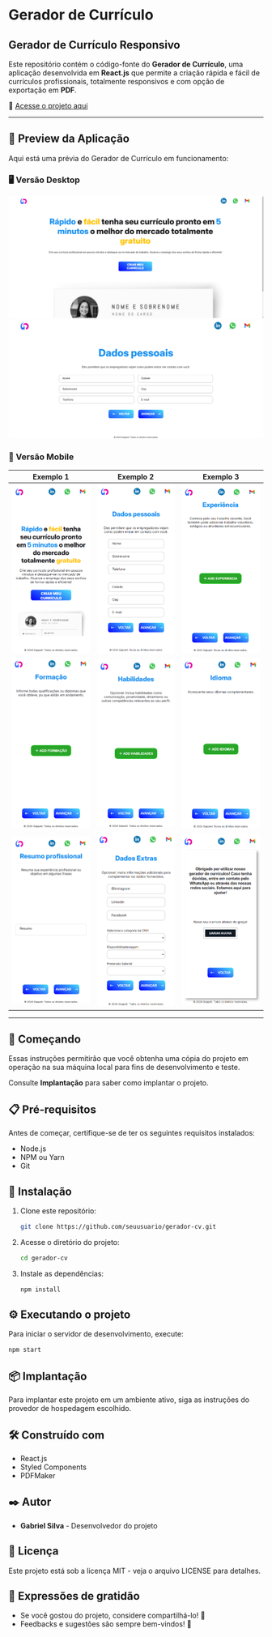 # Gerador de Currículo

## Gerador de Currículo Responsivo

Este repositório contém o código-fonte do **Gerador de Currículo**, uma aplicação desenvolvida em **React.js** que permite a criação rápida e fácil de currículos profissionais, totalmente responsivos e com opção de exportação em **PDF**.

🔗 [Acesse o projeto aqui](https://ghabriel-silva.github.io/gerador-cv/)

---

## 📸 Preview da Aplicação
Aqui está uma prévia do Gerador de Currículo em funcionamento:

### 🖥️ Versão Desktop

![Exemplo Desktop 1](src/assets/img-pc1.png)
![Exemplo Desktop 2](src/assets/img-pc2.png)

### 📱 Versão Mobile

| Exemplo 1 | Exemplo 2 | Exemplo 3 |
|-----------|-----------|-----------|
| ![Exemplo Mobile 1](src/assets/img-phone1.png) | ![Exemplo Mobile 2](src/assets/img-phone2.png) | ![Exemplo Mobile 3](src/assets/img-phone3.png) |
| ![Exemplo Mobile 4](src/assets/img-phone4.png) | ![Exemplo Mobile 5](src/assets/img-phone5.png) | ![Exemplo Mobile 6](src/assets/img-phone6.png) |
| ![Exemplo Mobile 7](src/assets/img-phone7.png) | ![Exemplo Mobile 8](src/assets/img-phone8.png) | ![Exemplo Mobile 9](src/assets/img-phone9.png) |

---

## 🚀 Começando
Essas instruções permitirão que você obtenha uma cópia do projeto em operação na sua máquina local para fins de desenvolvimento e teste.

Consulte **Implantação** para saber como implantar o projeto.

## 📋 Pré-requisitos
Antes de começar, certifique-se de ter os seguintes requisitos instalados:
- Node.js
- NPM ou Yarn
- Git

## 🔧 Instalação

1. Clone este repositório:
   ```bash
   git clone https://github.com/seuusuario/gerador-cv.git
   ```

2. Acesse o diretório do projeto:
   ```bash
   cd gerador-cv
   ```

3. Instale as dependências:
   ```bash
   npm install
   ```

## ⚙️ Executando o projeto
Para iniciar o servidor de desenvolvimento, execute:
```bash
npm start
```

## 📦 Implantação
Para implantar este projeto em um ambiente ativo, siga as instruções do provedor de hospedagem escolhido.

## 🛠️ Construído com
- React.js
- Styled Components
- PDFMaker

## ✒️ Autor
- **Gabriel Silva** - Desenvolvedor do projeto

## 📄 Licença
Este projeto está sob a licença MIT - veja o arquivo LICENSE para detalhes.

## 🎁 Expressões de gratidão
- Se você gostou do projeto, considere compartilhá-lo! 📢
- Feedbacks e sugestões são sempre bem-vindos! 🚀